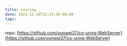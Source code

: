 ```yaml
---
title: couring
date: 2021-12-20T22:37:45-08:00
tags:
---
```


repo: [https://github.com/yunwei37/co-uring-WebServer](https://github.com/yunwei37/co-uring-WebServer)